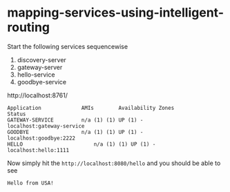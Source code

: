 # mapping-services-using-intelligent-routing

Start the following services sequencewise

1) discovery-server
2) gateway-server
3) hello-service
4) goodbye-service

http://localhost:8761/

```
Application				AMIs		Availability Zones				Status
GATEWAY-SERVICE			n/a (1)	(1)	UP (1) - 					localhost:gateway-service
GOODBYE					n/a (1)	(1)	UP (1) - 					localhost:goodbye:2222
HELLO						n/a (1)	(1)	UP (1) - 					localhost:hello:1111
```

Now simply hit the ``http://localhost:8080/hello`` and you should be able to see

```
Hello from USA!
```